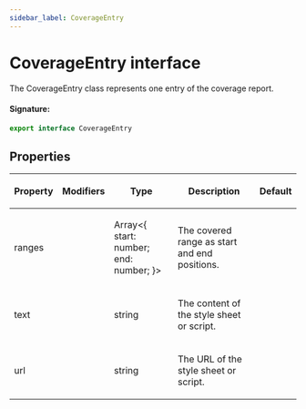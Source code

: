 ```yaml
---
sidebar_label: CoverageEntry
---
```


# CoverageEntry interface

The CoverageEntry class represents one entry of the coverage report.

#### Signature:

```typescript
export interface CoverageEntry
```

## Properties

<table><thead><tr><th>

Property

</th><th>

Modifiers

</th><th>

Type

</th><th>

Description

</th><th>

Default

</th></tr></thead>
<tbody><tr><td>

<span id="ranges">ranges</span>

</td><td>

</td><td>

Array&lt;&#123; start: number; end: number; &#125;&gt;

</td><td>

The covered range as start and end positions.

</td><td>

</td></tr>
<tr><td>

<span id="text">text</span>

</td><td>

</td><td>

string

</td><td>

The content of the style sheet or script.

</td><td>

</td></tr>
<tr><td>

<span id="url">url</span>

</td><td>

</td><td>

string

</td><td>

The URL of the style sheet or script.

</td><td>

</td></tr>
</tbody></table>
